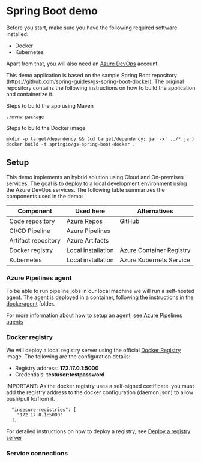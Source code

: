 # Spring Boot demo

Before you start, make sure you have the following required software installed:
* Docker
* Kubernetes

Apart from that, you will also need an [Azure DevOps](https://dev.azure.com) account. 

This demo application is based on the sample Spring Boot repository (https://github.com/spring-guides/gs-spring-boot-docker). The original repository contains the following instructions on how to build the application and containerize it.

Steps to build the app using Maven
```
./mvnw package
```
Steps to build the Docker image
```
mkdir -p target/dependency && (cd target/dependency; jar -xf ../*.jar)
docker build -t springio/gs-spring-boot-docker .
```

## Setup
This demo implements an hybrid solution using Cloud and On-premises services. The goal is to deploy to a local development environment using the Azure DevOps services. The following table summarizes the components used in the demo:

| Component | Used here | Alternatives |
| --- | --- | --- |
| Code repository | Azure Repos | GitHub |
| CI/CD Pipeline | Azure Pipelines | |
| Artifact repository | Azure Artifacts | |
| Docker registry | Local installation | Azure Container Registry |
| Kubernetes | Local installation | Azure Kubernets Service |

### Azure Pipelines agent
To be able to run pipeline jobs in our local machine we will run a self-hosted agent. The agent is deployed in a container, following the instructions in the [dockeragent](dockeragent) folder.

For more information about how to setup an agent, see [Azure Pipelines agents](https://docs.microsoft.com/en-us/azure/devops/pipelines/agents/agents?view=azure-devops&tabs=browser)

### Docker registry
We will deploy a local registry server using the official [Docker Registry](https://hub.docker.com/_/registry) image. The following are the configuration details:
* Registry address: **172.17.0.1:5000**
* Credentials: **testuser:testpassword**

IMPORTANT: As the docker registry uses a self-signed certificate, you must add the registry address to the docker configuration (daemon.json) to allow push/pull to/from it.
```
  "insecure-registries": [
    "172.17.0.1:5000"
  ],
```
For detailed instructions on how to deploy a registry, see [Deploy a registry server](https://docs.docker.com/registry/deploying/)

### Service connections
